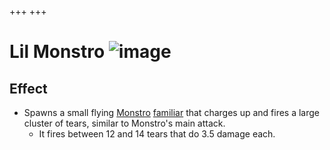 +++
+++

 # Lil Monstro ![image](/image/Lil_Monstro.png) 

Effect
--------


* Spawns a small flying [Monstro](/wiki/Monstro "Monstro") [familiar](/wiki/Familiar "Familiar") that charges up and fires a large cluster of tears, similar to Monstro's main attack.
	+ It fires between 12 and 14 tears that do 3.5 damage each.


